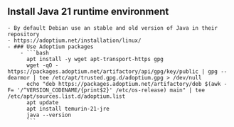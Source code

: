 ## Install Java 21 runtime environment
	- By default Debian use an stable and old version of Java in their repository
	- https://adoptium.net/installation/linux/
	- ### Use Adoptium packages
		- ```bash
		  apt install -y wget apt-transport-https gpg
		  wget -qO - https://packages.adoptium.net/artifactory/api/gpg/key/public | gpg --dearmor | tee /etc/apt/trusted.gpg.d/adoptium.gpg > /dev/null
		  echo "deb https://packages.adoptium.net/artifactory/deb $(awk -F= '/^VERSION_CODENAME/{print$2}' /etc/os-release) main" | tee /etc/apt/sources.list.d/adoptium.list
		  apt update
		  apt install temurin-21-jre
		  java --version
		  ```